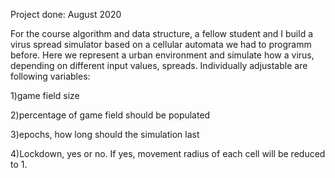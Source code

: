 Project done: August 2020

For the course algorithm and data structure, a fellow student and I build a virus spread simulator based on a cellular automata we had to programm before. Here we represent a urban environment and simulate how a virus, depending on different input values, spreads. Individually adjustable are following variables: 

1)game field size

2)percentage of game field should be populated

3)epochs, how long should the simulation last

4)Lockdown, yes or no. If yes, movement radius of each cell will be reduced to 1.

